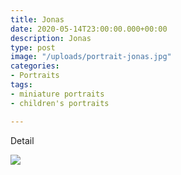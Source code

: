 ```yaml
---
title: Jonas
date: 2020-05-14T23:00:00.000+00:00
description: Jonas
type: post
image: "/uploads/portrait-jonas.jpg"
categories:
- Portraits
tags:
- miniature portraits
- children's portraits

---
```


Detail

![](/uploads/portrait-jonas-detail.jpg)
